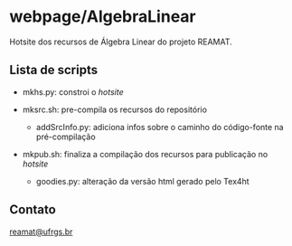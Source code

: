 # webpage/AlgebraLinear

Hotsite dos recursos de Álgebra Linear do projeto REAMAT.

## Lista de scripts

* mkhs.py: constroi o _hotsite_

* mksrc.sh: pre-compila os recursos do repositório

  * addSrcInfo.py: adiciona infos sobre o caminho do código-fonte na pré-compilação

* mkpub.sh: finaliza a compilação dos recursos para publicação no _hotsite_

  * goodies.py: alteração da versão html gerado pelo Tex4ht

## Contato

reamat@ufrgs.br